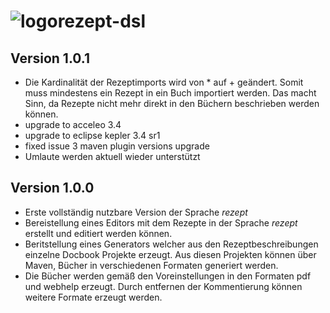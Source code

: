 ![logo](https://raw.github.com/FunThomas424242/rezept-dsl/master/Features/rezept.feature/rezeptdsl-100x100.png "Rezept DSL")rezept-dsl
===========

Version 1.0.1
-------------

* Die Kardinalität der Rezeptimports wird von * auf + geändert. Somit muss mindestens ein Rezept in ein Buch
importiert werden. Das macht Sinn, da Rezepte nicht mehr direkt in den Büchern beschrieben werden können. 
* upgrade to acceleo 3.4
* upgrade to eclipse kepler 3.4 sr1
* fixed issue 3 maven plugin versions upgrade
* Umlaute werden aktuell wieder unterstützt


Version 1.0.0
-------------

* Erste vollständig nutzbare Version der Sprache *rezept*
* Bereistellung eines Editors mit dem Rezepte in der Sprache *rezept* erstellt und editiert werden können.
* Beritstellung eines Generators welcher aus den Rezeptbeschreibungen einzelne Docbook Projekte erzeugt.
Aus diesen Projekten können über Maven, Bücher in verschiedenen Formaten generiert werden. 
* Die Bücher werden gemäß den Voreinstellungen in den Formaten pdf und webhelp erzeugt. Durch entfernen der 
Kommentierung können weitere Formate erzeugt werden.

